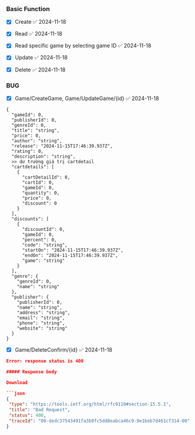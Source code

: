 ### Basic Function
- [x] Create ✅ 2024-11-18
- [x] Read ✅ 2024-11-18
- [x] Read specific game by selecting game ID ✅ 2024-11-18
- [x] Update ✅ 2024-11-18
- [x] Delete ✅ 2024-11-18


### BUG
- [x] Game/CreateGame, Game/UpdateGame/{id} ✅ 2024-11-18
```
{
  "gameId": 0,
  "publisherId": 0,
  "genreId": 0,
  "title": "string",
  "price": 0,
  "author": "string",
  "release": "2024-11-15T17:46:39.937Z",
  "rating": 0,
  "description": "string",
  >> dư trường giá trị cartdetail
  "cartdetails": [
    {
      "cartDetailId": 0,
      "cartId": 0,
      "gameId": 0,
      "quantity": 0,
      "price": 0,
      "discount": 0
    }
  ],
  "discounts": [
    {
      "discountId": 0,
      "gameId": 0,
      "percent": 0,
      "code": "string",
      "startOn": "2024-11-15T17:46:39.937Z",
      "endOn": "2024-11-15T17:46:39.937Z",
      "game": "string"
    }
  ],
  "genre": {
    "genreId": 0,
    "name": "string"
  },
  "publisher": {
    "publisherId": 0,
    "name": "string",
    "address": "string",
    "email": "string",
    "phone": "string",
    "website": "string"
  }
}
```

 - [x] Game/DeleteConfirm/{id} ✅ 2024-11-18
 ```json
 Error: response status is 400

##### Response body

Download

```json
{
  "type": "https://tools.ietf.org/html/rfc9110#section-15.5.1",
  "title": "Bad Request",
  "status": 400,
  "traceId": "00-dedc37543491fa3b0fc5dd8eabca46c9-9e1beb7d461cf314-00"
}
```

